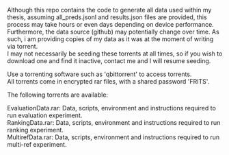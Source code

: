 Although this repo contains the code to generate all data used within my thesis, assuming all_preds.jsonl and results.json files are provided, this process may take hours or even days depending on device performance. Furthermore, the data source (github) may potentially change over time. As such, i am providing copies of my data as it was at the moment of writing via torrent.    
I may not necessarily be seeding these torrents at all times, so if you wish to download one and find it inactive, contact me and I will resume seeding.

Use a torrenting software such as 'qbittorrent' to access torrents.    
All torrents come in encrypted rar files, with a shared password 'FRITS'.  

The following torrents are available:

EvaluationData.rar: Data, scripts, environment and instructions required to run evaluation experiment.    
RankingData.rar: Data, scripts, environment and instructions required to run ranking experiment.    
MultirefData.rar: Data, scripts, environment and instructions required to run multi-ref experiment.    